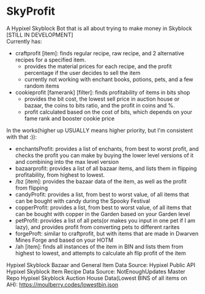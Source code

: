 # SkyProfit
A Hypixel Skyblock Bot that is all about trying to make money in Skyblock \
[STILL IN DEVELOPMENT] \
Currently has:
- craftprofit [item]: finds regular recipe, raw recipe, and 2 alternative recipes for a specified item.
  - provides the material prices for each recipe, and the profit percentage if the user decides to sell the item
  - currently not working with enchant books, potions, pets, and a few random items
- cookieprofit [famerank] [filter]: finds profitability of items in bits shop
  - provides the bit cost, the lowest sell price in auction house or bazaar, the coins to bits ratio, and the profit in coins and %.
  - profit calculated based on the cost of bits, which depends on your fame rank and booster cookie price
  
In the works(higher up USUALLY means higher priority, but I'm consistent with that :)):
- enchantsProfit: provides a list of enchants, from best to worst profit, and checks the profit you can make by buying the lower level versions of it and combining into the max level version
- bazaarprofit: provides a list of all bazaar items, and lists them in flipping profitability, from highest to lowest.
- /bz [item]: provides the bazaar data of the item, as well as the profit from flipping
- candyProfit: provides a list, from best to worst value, of all items that can be bought with candy during the Spooky Festival
- copperProfit: provides a list, from best to worst value, of all items that can be bought with copper in the Garden based on your Garden level
- petProfit: provides a list of all pets(or makes you input in one pet if I am lazy), and provides profit from converting pets to different rarites
- forgeProft: similar to craftprofit, but with items that are made in Dwarven Mines Forge and based on your HOTM
- /ah [item]: finds all instances of the item in BIN and lists them from highest to lowest, and attempts to calculate ah flip profit of the item


Hypixel Skyblock Bazaar and General Item Data Source: Hypixel Public API 
Hypixel Skyblock Item Recipe Data Source: NotEnoughUpdates Master Repo
Hypixel Skyblock Auction House Data(Lowest BINS of all items on AH): https://moulberry.codes/lowestbin.json
